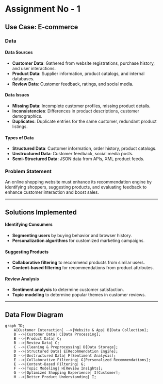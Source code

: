 # Assignment No - 1

## Use Case: E-commerce

### Data
#### Data Sources
- **Customer Data**: Gathered from website registrations, purchase history, and user interactions.
- **Product Data**: Supplier information, product catalogs, and internal databases.
- **Review Data**: Customer feedback, ratings, and social media.

#### Data Issues
- **Missing Data**: Incomplete customer profiles, missing product details.
- **Inconsistencies**: Differences in product descriptions, customer demographics.
- **Duplicates**: Duplicate entries for the same customer, redundant product listings.

#### Types of Data
- **Structured Data**: Customer information, order history, product catalogs.
- **Unstructured Data**: Customer feedback, social media posts.
- **Semi-Structured Data**: JSON data from APIs, XML product feeds.

### Problem Statement
An online shopping website must enhance its recommendation engine by identifying shoppers, suggesting products, and evaluating feedback to enhance customer interaction and boost sales.

---


## Solutions Implemented
#### Identifying Consumers
- **Segmenting users** by buying behavior and browser history.
- **Personalization algorithms** for customized marketing campaigns.

#### Suggesting Products
- **Collaborative filtering** to recommend products from similar users.
- **Content-based filtering** for recommendations from product attributes.

#### Review Analysis
- **Sentiment analysis** to determine customer satisfaction.
- **Topic modeling** to determine popular themes in customer reviews.

---


## **Data Flow Diagram**
```mermaid
graph TD;
    A[Customer Interaction] -->|Website & App| B[Data Collection];
    B -->|Customer Data| C[Data Processing];
    B -->|Product Data| C;
    B -->|Review Data| C;
    C -->|Cleaning & Preprocessing| D[Data Storage];
    D -->|Structured Data| E[Recommendation Engine];
    D -->|Unstructured Data| F[Sentiment Analysis];
    E -->|Collaborative Filtering| G[Personalized Recommendations];
    E -->|Content-Based Filtering| G;
    F -->|Topic Modeling| H[Review Insights];
    G -->|Optimized Shopping Experience| I[Customer];
    H -->|Better Product Understanding| I;

